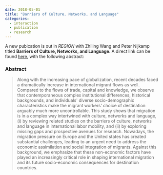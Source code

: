 ```yaml
---
date: 2018-05-01
title: "Barriers of Culture, Networks, and Language"
categories:
  - interaction
  - publication
  - research
---
```



A new pubication is out in *REGION* with Zhiling Wang and Peter
Nijkamp titled **Barriers of Culture, Networks, and Language**. A
direct link can be found
[here](https://doi.org/10.18335/region.v5i1.203), with the following
abstract:

### Abstract

>Along with the increasing pace of globalization, recent decades faced
>a dramatically increase in international migrant flows as
>well. Compared to the flows of trade, capital and knowledge, we
>observe that contemporaneous complex institutional differences,
>historical backgrounds, and individuals' diverse socio-demographic
>characteristics make the migrant workers' choice of destination
>arguably much more uncontrollable. This study shows that migration is
>in a complex way intertwined with culture, networks and language, (i)
>by reviewing related studies on the barriers of culture, networks and
>language in international labor mobility, and (ii) by exploring
>missing gaps and prospective avenues for research. Nowadays, the
>migration pressure on Europe and the United states has created
>substantial challenges, leading to an urgent need to address the
>economic assimilation and social integration of migrants. Against
>this background, we emphasize that these non-economic factors have
>played an increasingly critical role in shaping international
>migration and its future socio-economic consequences for destination
>countries.



